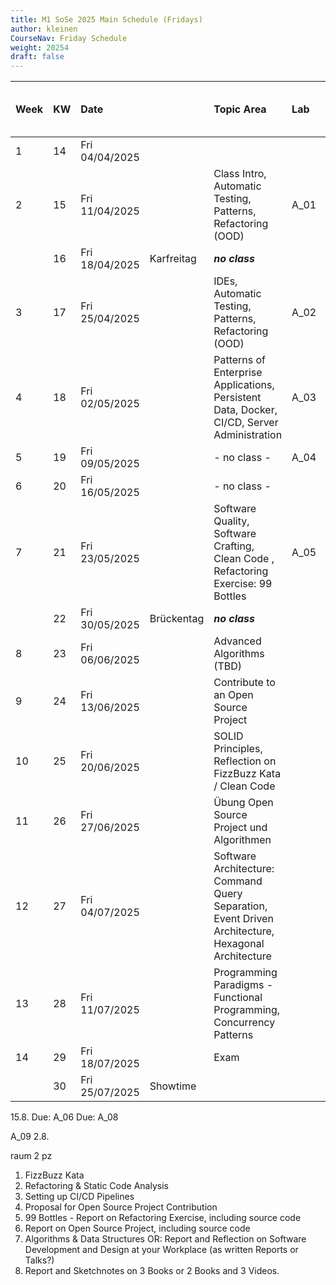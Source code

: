 ```yaml
---
title: M1 SoSe 2025 Main Schedule (Fridays)
author: kleinen
CourseNav: Friday Schedule
weight: 20254
draft: false
---
```

| Week | KW  | Date           |            | Topic Area                                                                                         | Lab  | Due Dates (night before) |
|:---- |:--- |:-------------- |:---------- |:-------------------------------------------------------------------------------------------------- |:---- |:------------------------ |
| 1    | 14  | Fri 04/04/2025 |            |                                                                                                    |      |                          |
| 2    | 15  | Fri 11/04/2025 |            | Class Intro, Automatic Testing, Patterns, Refactoring (OOD)                                        | A_01 |                          |
|      | 16  | Fri 18/04/2025 | Karfreitag | ***no class***                                                                                     |      |                          |
| 3    | 17  | Fri 25/04/2025 |            | IDEs, Automatic Testing, Patterns, Refactoring (OOD)                                               | A_02 | Due: A_01                |
| 4    | 18  | Fri 02/05/2025 |            | Patterns of Enterprise Applications, Persistent Data, Docker, CI/CD, Server Administration         | A_03 |                          |
| 5    | 19  | Fri 09/05/2025 |            | - no class -                                                                                       | A_04 | Due: A_02                |
| 6    | 20  | Fri 16/05/2025 |            | - no class -                                                                                       |      | Due: A_03                |
| 7    | 21  | Fri 23/05/2025 |            | Software Quality, Software Crafting, Clean Code , Refactoring Exercise: 99 Bottles                 | A_05 |                          |
|      | 22  | Fri 30/05/2025 | Brückentag | ***no class***                                                                                     |      | Due: A_04                |
| 8    | 23  | Fri 06/06/2025 |            | Advanced Algorithms (TBD)                                                                          |      |                          |
| 9    | 24  | Fri 13/06/2025 |            | Contribute to an Open Source Project                                                               |      | Due: A_05                |
| 10   | 25  | Fri 20/06/2025 |            | SOLID Principles, Reflection on FizzBuzz Kata / Clean Code                                         |      |                          |
| 11   | 26  | Fri 27/06/2025 |            | Übung Open Source Project und Algorithmen                                                          |      | Due: A_07                |
| 12   | 27  | Fri 04/07/2025 |            | Software Architecture: Command Query Separation, Event Driven Architecture, Hexagonal Architecture |      |                          |
| 13   | 28  | Fri 11/07/2025 |            | Programming Paradigms - Functional Programming, Concurrency Patterns                               |      |             |
| 14   | 29  | Fri 18/07/2025 |            | Exam                                                                                             |      |                          |
|      | 30  | Fri 25/07/2025 | Showtime   |                                                                                                    |      |                          |
15.8. Due: A_06  Due: A_08
 
 A_09 2.8.

raum 2 pz


  1. FizzBuzz Kata
  2. Refactoring & Static Code Analysis
  3. Setting up CI/CD Pipelines
  4. Proposal for Open Source Project Contribution
  5. 99 Bottles - Report on Refactoring Exercise, including source code
  6. Report on Open Source Project, including source code
  7. Algorithms & Data Structures OR: Report and Reflection on Software Development and Design at your Workplace (as written Reports or Talks?)
  8. Report and Sketchnotes on 3 Books or 2 Books and 3 Videos.
 

